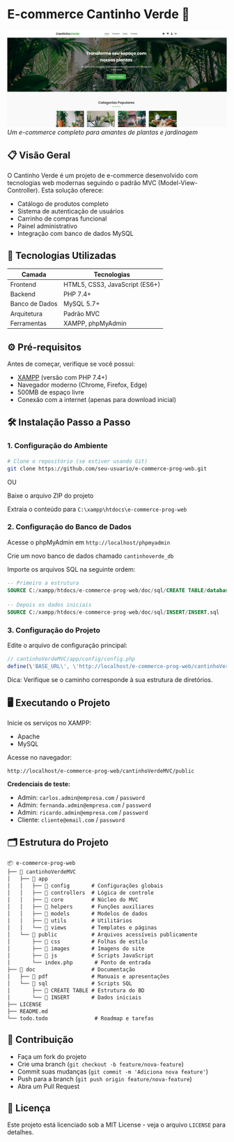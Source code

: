 # E-commerce Cantinho Verde 🌿

![E-commerce Banner](./doc/pdf/CantinhoVerde-img.webp)  
_Um e-commerce completo para amantes de plantas e jardinagem_

## 📋 Visão Geral

O Cantinho Verde é um projeto de e-commerce desenvolvido com tecnologias web modernas seguindo o padrão MVC (Model-View-Controller). Esta solução oferece:

- Catálogo de produtos completo
- Sistema de autenticação de usuários
- Carrinho de compras funcional
- Painel administrativo
- Integração com banco de dados MySQL

## 🚀 Tecnologias Utilizadas

| Camada         | Tecnologias                    |
| -------------- | ------------------------------ |
| Frontend       | HTML5, CSS3, JavaScript (ES6+) |
| Backend        | PHP 7.4+                       |
| Banco de Dados | MySQL 5.7+                     |
| Arquitetura    | Padrão MVC                     |
| Ferramentas    | XAMPP, phpMyAdmin              |

## ⚙️ Pré-requisitos

Antes de começar, verifique se você possui:

- [XAMPP](https://www.apachefriends.org/pt_br/index.html) (versão com PHP 7.4+)
- Navegador moderno (Chrome, Firefox, Edge)
- 500MB de espaço livre
- Conexão com a internet (apenas para download inicial)

## 🛠️ Instalação Passo a Passo

### 1. Configuração do Ambiente

```bash
# Clone o repositório (se estiver usando Git)
git clone https://github.com/seu-usuario/e-commerce-prog-web.git
```

OU

Baixe o arquivo ZIP do projeto

Extraia o conteúdo para `C:\xampp\htdocs\e-commerce-prog-web`

### 2. Configuração do Banco de Dados

Acesse o phpMyAdmin em `http://localhost/phpmyadmin`

Crie um novo banco de dados chamado `cantinhoverde_db`

Importe os arquivos SQL na seguinte ordem:

```sql
-- Primeiro a estrutura
SOURCE C:/xampp/htdocs/e-commerce-prog-web/doc/sql/CREATE TABLE/database.sql

-- Depois os dados iniciais
SOURCE C:/xampp/htdocs/e-commerce-prog-web/doc/sql/INSERT/INSERT.sql
```

### 3. Configuração do Projeto

Edite o arquivo de configuração principal:

```php
// cantinhoVerdeMVC/app/config/config.php
define(\'BASE_URL\', \'http://localhost/e-commerce-prog-web/cantinhoVerdeMVC/public\');
```

Dica: Verifique se o caminho corresponde à sua estrutura de diretórios.

## 🖥️ Executando o Projeto

Inicie os serviços no XAMPP:

- Apache
- MySQL

Acesse no navegador:

```text
http://localhost/e-commerce-prog-web/cantinhoVerdeMVC/public
```

**Credenciais de teste:**

- Admin: `carlos.admin@empresa.com` / `password`
- Admin: `fernanda.admin@empresa.com` / `password`
- Admin: `ricardo.admin@empresa.com` / `password`
- Cliente: `cliente@email.com` / `password`

## 🗂️ Estrutura do Projeto

```text
📦 e-commerce-prog-web
├── 📂 cantinhoVerdeMVC
│   ├── 📂 app
│   │   ├── 📂 config       # Configurações globais
│   │   ├── 📂 controllers  # Lógica de controle
│   │   ├── 📂 core         # Núcleo do MVC
│   │   ├── 📂 helpers      # Funções auxiliares
│   │   ├── 📂 models       # Modelos de dados
│   │   ├── 📂 utils        # Utilitários
│   │   └── 📂 views        # Templates e páginas
│   └── 📂 public           # Arquivos acessíveis publicamente
│       ├── 📂 css          # Folhas de estilo
│       ├── 📂 images       # Imagens do site
│       ├── 📂 js           # Scripts JavaScript
│       └── index.php       # Ponto de entrada
├── 📂 doc                  # Documentação
│   ├── 📂 pdf              # Manuais e apresentações
│   └── 📂 sql              # Scripts SQL
│       ├── 📂 CREATE TABLE # Estrutura do BD
│       └── 📂 INSERT       # Dados iniciais
├── LICENSE
├── README.md
└── todo.todo               # Roadmap e tarefas
```

## 🤝 Contribuição

- Faça um fork do projeto
- Crie uma branch (`git checkout -b feature/nova-feature`)
- Commit suas mudanças (`git commit -m 'Adiciona nova feature'`)
- Push para a branch (`git push origin feature/nova-feature`)
- Abra um Pull Request

## 📄 Licença

Este projeto está licenciado sob a MIT License - veja o arquivo `LICENSE` para detalhes.
